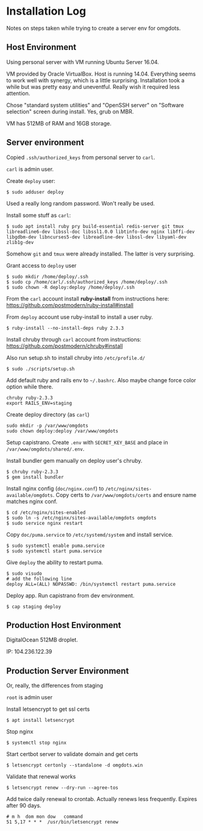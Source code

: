 # Installation Log

Notes on steps taken while trying to create a server env for omgdots.

## Host Environment

Using personal server with VM running Ubuntu Server 16.04.

VM provided by Oracle VirtualBox. Host is running 14.04. Everything seems to work well with synergy, which is a little surprising. Installation took a while but was pretty easy and uneventful. Really wish it required less attention.

Chose "standard system utilities" and "OpenSSH server" on "Software selection" screen during install. Yes, grub on MBR.

VM has 512MB of RAM and 16GB storage.

## Server environment

Copied `.ssh/authorized_keys` from personal server to `carl`.

`carl` is admin user.

Create `deploy` user:

    $ sudo adduser deploy

Used a really long random password. Won't really be used.

Install some stuff as `carl`:

    $ sudo apt install ruby pry build-essential redis-server git tmux libreadline6-dev libssl-doc libssl1.0.0 libtinfo-dev nginx libffi-dev libgdbm-dev libncurses5-dev libreadline-dev libssl-dev libyaml-dev zlib1g-dev

Somehow `git` and `tmux` were already installed. The latter is very surprising.

Grant access to `deploy` user

    $ sudo mkdir /home/deploy/.ssh
    $ sudo cp /home/carl/.ssh/authorized_keys /home/deploy/.ssh
    $ sudo chown -R deploy:deploy /home/deploy/.ssh

From the `carl` account install **ruby-install** from instructions here: https://github.com/postmodern/ruby-install#install

From `deploy` account use ruby-install to install a user ruby.

    $ ruby-install --no-install-deps ruby 2.3.3

Install chruby through `carl` account from instructions: https://github.com/postmodern/chruby#install

Also run setup.sh to install chruby into `/etc/profile.d/`

    $ sudo ./scripts/setup.sh

Add default ruby and rails env to `~/.bashrc`. Also maybe change force color option while there.

    chruby ruby-2.3.3
    export RAILS_ENV=staging

Create deploy directory (as `carl`)

    sudo mkdir -p /var/www/omgdots
    sudo chown deploy:deploy /var/www/omgdots

Setup capistrano. Create `.env` with `SECRET_KEY_BASE` and place in `/var/www/omgdots/shared/.env`.

Install bundler gem manually on deploy user's chruby.

    $ chruby ruby-2.3.3
    $ gem install bundler

Install nginx config (`doc/nginx.conf`) to `/etc/nginx/sites-available/omgdots`. Copy certs to `/var/www/omgdots/certs` and ensure name matches nginx conf.

    $ cd /etc/nginx/sites-enabled
    $ sudo ln -s /etc/nginx/sites-available/omgdots omgdots
    $ sudo service nginx restart

Copy `doc/puma.service` to `/etc/systemd/system` and install service.

    $ sudo systemctl enable puma.service
    $ sudo systemctl start puma.service

Give `deploy` the ability to restart puma.

    $ sudo visudo
    # add the following line
    deploy ALL=(ALL) NOPASSWD: /bin/systemctl restart puma.service

Deploy app. Run capistrano from dev environment.

    $ cap staging deploy

## Production Host Environment

DigitalOcean 512MB droplet.

IP: 104.236.122.39

## Production Server Environment

Or, really, the differences from staging

`root` is admin user

Install letsencrypt to get ssl certs

    $ apt install letsencrypt

Stop nginx

    $ systemctl stop nginx

Start certbot server to validate domain and get certs

    $ letsencrypt certonly --standalone -d omgdots.win

Validate that renewal works

    $ letsencrypt renew --dry-run --agree-tos

Add twice daily renewal to crontab. Actually renews less frequently. Expires after 90 days.

    # m h  dom mon dow   command
    51 5,17 * * *  /usr/bin/letsencrypt renew
